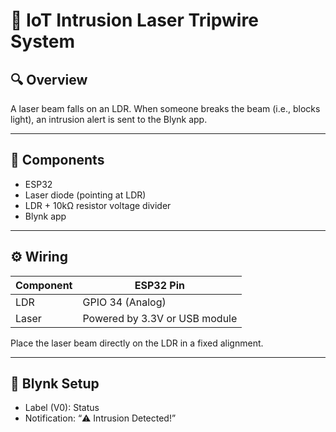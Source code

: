 # 🔦 IoT Intrusion Laser Tripwire System

## 🔍 Overview
A laser beam falls on an LDR. When someone breaks the beam (i.e., blocks light), an intrusion alert is sent to the Blynk app.

---

## 🧰 Components
- ESP32  
- Laser diode (pointing at LDR)  
- LDR + 10kΩ resistor voltage divider  
- Blynk app

---

## ⚙️ Wiring

| Component | ESP32 Pin |
|-----------|-----------|
| LDR       | GPIO 34 (Analog)  
| Laser     | Powered by 3.3V or USB module

Place the laser beam directly on the LDR in a fixed alignment.

---

## 📱 Blynk Setup
- Label (V0): Status  
- Notification: “⚠️ Intrusion Detected!”

